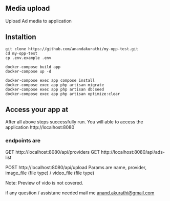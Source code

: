## Media upload 

Upload Ad media to application


## Instaltion 
```
git clone https://github.com/anandakurathi/my-opp-test.git
cd my-opp-test
cp .env.example .env

docker-compose build app
docker-compose up -d

docker-compose exec app compose install
docker-compose exec app php artisan migrate
docker-compose exec app php artisan db:seed
docker-compose exec app php artisan optimize:clear
```
## Access your app at 
After all above steps successfully run. You will able to access the application http://localhost:8080

### endpoints are 

GET http://localhost:8080/api/providers
GET http://localhost:8080/api/ads-list

POST http://localhost:8080/api/upload
Params are
name,
provider,
image_file (file type) /
video_file (file type)

Note: Preview of vido is not covered.

if any question / assistane needed mail me anand.akurathi@gmail.com
